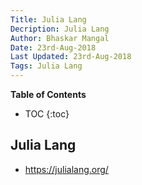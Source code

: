 ```yaml
---
Title: Julia Lang
Decription: Julia Lang
Author: Bhaskar Mangal
Date: 23rd-Aug-2018
Last Updated: 23rd-Aug-2018
Tags: Julia Lang
---
```


**Table of Contents**
* TOC
{:toc}


## Julia Lang
- https://julialang.org/